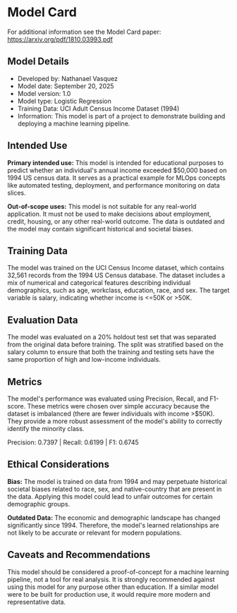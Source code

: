 # Model Card

For additional information see the Model Card paper: https://arxiv.org/pdf/1810.03993.pdf

## Model Details

- Developed by: Nathanael Vasquez
- Model date: September 20, 2025
- Model version: 1.0
- Model type: Logistic Regression
- Training Data: UCI Adult Census Income Dataset (1994)
- Information: This model is part of a project to demonstrate building and deploying a machine learning pipeline.

## Intended Use

**Primary intended use:** This model is intended for educational purposes to predict whether an individual's annual income exceeded $50,000 based on 1994 US census data. It serves as a practical example for MLOps concepts like automated testing, deployment, and performance monitoring on data slices.

**Out-of-scope uses:** This model is not suitable for any real-world application. It must not be used to make decisions about employment, credit, housing, or any other real-world outcome. The data is outdated and the model may contain significant historical and societal biases.

## Training Data

The model was trained on the UCI Census Income dataset, which contains 32,561 records from the 1994 US Census database. The dataset includes a mix of numerical and categorical features describing individual demographics, such as age, workclass, education, race, and sex. The target variable is salary, indicating whether income is <=50K or >50K.

## Evaluation Data

The model was evaluated on a 20% holdout test set that was separated from the original data before training. The split was stratified based on the salary column to ensure that both the training and testing sets have the same proportion of high and low-income individuals.

## Metrics

The model's performance was evaluated using Precision, Recall, and F1-score. These metrics were chosen over simple accuracy because the dataset is imbalanced (there are fewer individuals with income >$50K). They provide a more robust assessment of the model's ability to correctly identify the minority class.

Precision: 0.7397 | Recall: 0.6199 | F1: 0.6745

## Ethical Considerations

**Bias:** The model is trained on data from 1994 and may perpetuate historical societal biases related to race, sex, and native-country that are present in the data. Applying this model could lead to unfair outcomes for certain demographic groups.

**Outdated Data:** The economic and demographic landscape has changed significantly since 1994. Therefore, the model's learned relationships are not likely to be accurate or relevant for modern populations.

## Caveats and Recommendations

This model should be considered a proof-of-concept for a machine learning pipeline, not a tool for real analysis. It is strongly recommended against using this model for any purpose other than education. If a similar model were to be built for production use, it would require more modern and representative data.